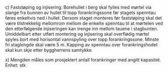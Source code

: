 c) Faststøping og injisering:
Borehullet i berg skal fylles med mørtel via slange fra bunnen av hullet til topp forankringssone før stagets spenntau føres enkeltvis ned i hullet. Dersom staget monteres før faststøping skal det være tilstrekkelig mellomrom mellom de enkelte spenntau til at mørtelen ved den etterfølgende injiseringen kan trenge inn mellom tauene i stagbunten.
Umiddelbart etter utført montering og injisering skal overflødig mørtel spyles bort med horisontal vannspyling over topp forankringssone. Minste fri staglengde skal være 5 m.
Kapping av spenntau over forankringshodet skal kun skje etter byggherrens samtykke.

x) Mengden måles som prosjektert antall forankringer med angitt kapasitet. Enhet: stk

